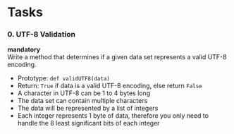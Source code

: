 # Tasks

### 0. UTF-8 Validation         
**mandatory**            
Write a method that determines if a given data set represents a valid UTF-8 encoding.

- Prototype: `def validUTF8(data)`          
- Return: `True` if data is a valid UTF-8 encoding, else return `False`             
- A character in UTF-8 can be 1 to 4 bytes long     
- The data set can contain multiple characters      
- The data will be represented by a list of integers            
- Each integer represents 1 byte of data, therefore  you only need to handle the 8 least significant bits of each integer       
